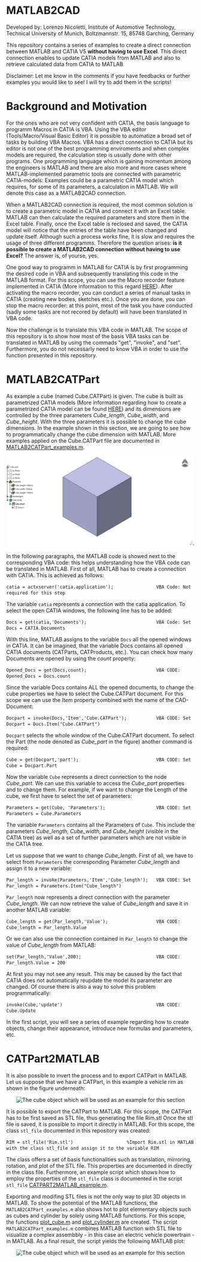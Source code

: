 # MATLAB2CAD
Developed by: Lorenzo Nicoletti, Institute of Automotive Technology, Technical University of Munich, Boltzmannstr. 15, 85748 Garching, Germany

This repository contains a series of examples to create a direct connection between MATLAB and CATIA V5 **without having to use Excel**. This direct connection enables to update CATIA models from MATLAB and also to retrieve calculated data from CATIA to MATLAB

Disclaimer: Let me know in the comments if you have feedbacks or further examples you would like to see! I will try to add them in the scripts!

# Background and Motivation
For the ones who are not very confident with CATIA, the basis language to programm Macros in CATIA is VBA. Using the VBA editor (Tools/Macro/Visual Basic Editor) it is possible to automatize a broad set of tasks by building VBA Macros. VBA has a direct connection to CATIA but its editor is not one of the best programming enviroments and when complex models are required, the calculation step is usually done with other programs. One programming language which is gaining momentum among the engineers is MATLAB and there are also more and more cases where MATLAB-implemented parametric tools are connected with parametric CATIA-models: Examples could be a parametric CATIA model which requires, for some of its parameters, a calculation in MATLAB. We will denote this case as a MATLAB2CAD connection.

When a MATLAB2CAD connection is required, the most common solution is to create a parametric model in CATIA and connect it with an Excel table. MATLAB can then calculate the required parameters and store them in the Excel table. Finally, once the Excel table is reclosed and saved, the CATIA model will notice that the entries of the table have been changed and update itself. Although such a process works fine, it is slow and requires the usage of three different programms. Therefore the question arises: **is it possible to create a MATLAB2CAD connection without having to use Excel?** The answer is, of yourse, yes.

One good way to programm in MATLAB for CATIA is by first programming the desired code in VBA and subsequently translating this code in the MATLAB format. For this scope, you can use the Macro recorder feature implemented in CATIA (More information to this regard [HERE](https://www.youtube.com/watch?v=kKFdi-owlXM)). After activating the macro recorder, you can conduct a series of manual tasks in CATIA (creating new bodies, sketches etc.). Once you are done, you can stop the macro recorder: at this point, most of the task you have conducted (sadly some tasks are not recored by default) will have been translated in VBA code.

Now the challenge is to translate this VBA code in MATLAB. The scope of this repository is to show how most of the basis VBA tasks can be translated in MATLAB by using the commads "get", "invoke", and "set". Furthermore, you do not necessarly need to know VBA in order to use the function presented in this repository.

# MATLAB2CATPart
As example a cube (named Cube.CATPart) is given. The cube is built as parametrized CATIA models (More information regarding how to create a parametrized CATIA model can be found [HERE](https://grabcad.com/tutorials/parametric-design-in-catia-v5)) and its dimensions are controlled by the three parameters _Cube_length_, _Cube_width_, and _Cube_height_. With the three parameters it is possible to change the cube dimensions. In the example shown in this section, we are going to see how to programmatically change the cube dimension with MATLAB. 
More examples applied on the Cube.CATPart file are documented in [MATLAB2CATPart_examples.m](../01_MATLAB2CATPart/MATLAB2CATPart_examples.m).

<p align="center">
<img src="/04_Pictures/Figure_1.png?raw=true" alt="The cube object which will be used as an example for this section"/>
</p>

In the following paragraphs, the MATLAB code is showed next to the corresponding VBA code: this helps understanding how the VBA code can be translated in MATLAB. First of all, MATLAB has to create a connection with CATIA. This is achieved as follows:
```
catia = actxserver('catia.application');                VBA Code: Not required for this step
```
The variable ```catia``` represents a connection with the catia application. To select the open CATIA windows, the following line has to be added:
```
Docs = get(catia,'Documents');                          VBA Code: Set Docs = CATIA.Documents
```
With this line, MATLAB assigns to the variable ```Docs``` all the opened windows in CATIA. It can be imagined, that the variable Docs contains all opened CATIA documents (CATParts, CATProducts, etc.). You can check how many Documents are opened by using the _count_ property:
```
Opened_Docs = get(Docs,count);                          VBA CODE: Opened_Docs = Docs.count
```
Since the variable Docs contains ALL the opened documents, to change the cube properties we have to select the Cube.CATPart document. For this scope we can use the _Item_ property combined with the name of the CAD- Document:
```
Docpart = invoke(Docs,'Item','Cube.CATPart');           VBA CODE: Set Docpart = Docs.Item("Cube.CATPart")          
```
```Docpart``` selects the whole window of the Cube.CATPart document. To select the Part (the node denoted as _Cube_part_ in the figure) another command is required:
```
Cube = get(Docpart,'part');                             VBA CODE: Set Cube = Docpart.Part
```
Now the variable ```Cube``` represents a direct connection to the node _Cube_part_. We can use this variable to access the _Cube_part_ properties and to change them. For example, if we want to change the Length of the cube, we first have to select the set of parameters:
```
Parameters = get(Cube, 'Parameters');                   VBA CODE: Set Parameters = Cube.Parameters
```
The variable ```Parameters``` contains all the Parameters of ```Cube```. This include the parameters _Cube_length_, _Cube_width_, and _Cube_height_ (visible in the CATIA tree) as well as a set of further parameters which are not visible in the CATIA tree.

Let us suppose that we want to change _Cube_length_. First of all, we have to select from ```Parameters``` the corresponding Parameter _Cube_length_ and assign it to a new variable:
```
Par_length = invoke(Parameters,'Item','Cube_length');   VBA CODE: Set Par_length = Parameters.Item("Cube_length")
```
```Par_length``` now represents a direct connection with the parameter _Cube_length_. We can now retrieve the value of _Cube_length_ and save it in another MATLAB variable:
```
Cube_length = get(Par_length,'Value');                  VBA CODE: Cube_length = Par_length.Value
```
Or we can also use the connection contained in ```Par_length``` to change the value of _Cube_length_ from MATLAB:
```
set(Par_length,'Value',200);                            VBA CODE: Par_length.Value = 200
```
At first you may not see any result. This may be caused by the fact that CATIA does not automatically reupdate the model its parameter are changed. Of course there is also a way to solve this problem programmatically:
```
invoke(Cube,'update')                                   VBA CODE: Cube.Update
```
In the first script, you will see a series of example regarding how to create objects, change their appearance, introduce new formulas and parameters, etc. 

# CATPart2MATLAB
It is also possible to invert the process and to export CATPart in MATLAB. Let us suppose that we have a CATPart, in this example a vehicle rim as shown in the figure underneath:

<p align="center">
<img src="/04_Pictures/Figure_2.png?raw=true" alt="The cube object which will be used as an example for this section"/>
</p>

It is possible to export the CATPart to MATLAB. For this scope, the CATPart has to be first saved as STL file, thus generating the file Rim.stl
Once the stl file is saved, it is possible to import it directly in MATLAB. For this scope, the class ```stl_file``` documented in this repository was created:
```
RIM = stl_file('Rim.stl')                    %Import Rim.stl in MATLAB with the class stl_file and assign it to the variable RIM
```
The class offers a set of basis functionalities such as translation, mirroring, rotation, and plot of the STL file. This properties are documented in directly in the class file. Furthermore, an example script which shows how to employ the properties of the ```stl_file``` class is documented in the script ```stl_file```
[CATPART2MATLAB_example.m](../02_CATPART2MATLAB/CATPART2MATLAB_example.m).

Exporting and modifing STL files is not the only way to plot 3D objects in MATLAB. To show the potential of the MATLAB functions, the ```MATLAB2CATPart_examples.m``` also shows hot to plot elementary objects such as cubes and cylinder by solely using MATLAB functions. For this scope, the functions [plot_cube.m](../02_CATPART2MATLAB/plot_cube.m) and [plot_cylinder.m](../02_CATPART2MATLAB/plot_cylinder.m) are created. The script ```MATLAB2CATPart_examples.m``` combines MATLAB function with STL file to visualize a complex assembbly - in this case an electric vehicle powertrain - in MATLAB. As a final result, the script yields the following MATLAB plot:

<p align="center">
<img src="/04_Pictures/Figure_2.png?raw=true" alt="The cube object which will be used as an example for this section"/>
</p>





